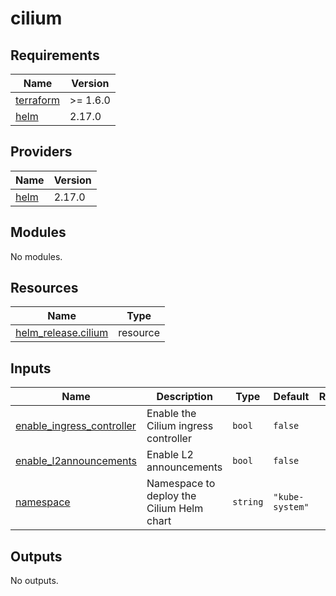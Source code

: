 # cilium

<!-- BEGINNING OF PRE-COMMIT-OPENTOFU DOCS HOOK -->
## Requirements

| Name | Version |
|------|---------|
| <a name="requirement_terraform"></a> [terraform](#requirement\_terraform) | >= 1.6.0 |
| <a name="requirement_helm"></a> [helm](#requirement\_helm) | 2.17.0 |

## Providers

| Name | Version |
|------|---------|
| <a name="provider_helm"></a> [helm](#provider\_helm) | 2.17.0 |

## Modules

No modules.

## Resources

| Name | Type |
|------|------|
| [helm_release.cilium](https://registry.terraform.io/providers/hashicorp/helm/2.17.0/docs/resources/release) | resource |

## Inputs

| Name | Description | Type | Default | Required |
|------|-------------|------|---------|:--------:|
| <a name="input_enable_ingress_controller"></a> [enable\_ingress\_controller](#input\_enable\_ingress\_controller) | Enable the Cilium ingress controller | `bool` | `false` | no |
| <a name="input_enable_l2announcements"></a> [enable\_l2announcements](#input\_enable\_l2announcements) | Enable L2 announcements | `bool` | `false` | no |
| <a name="input_namespace"></a> [namespace](#input\_namespace) | Namespace to deploy the Cilium Helm chart | `string` | `"kube-system"` | no |

## Outputs

No outputs.
<!-- END OF PRE-COMMIT-OPENTOFU DOCS HOOK -->
